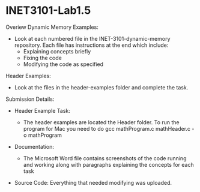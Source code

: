 # INET3101-Lab1.5
Overiew
Dynamic Memory Examples: 
- Look at each numbered file in the INET-3101-dynamic-memory repository. Each file has instructions at the end which include:
  - Explaining concepts briefly
  - Fixing the code
  - Modifying the code as specified
 
Header Examples:
- Look at the files in the header-examples folder and complete the task.

Submission Details:
- Header Example Task:
  - The header examples are located the Header folder. To run the program for Mac you need to do
    gcc mathProgram.c mathHeader.c -o mathProgram
    
- Documentation:
  - The Microsoft Word file contains screenshots of the code running and working
    along with paragraphs explaining the concepts for each task
- Source Code:
  Everything that needed modifying was uploaded.
